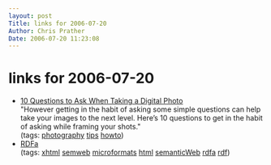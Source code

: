 ```yaml
---
layout: post
Title: links for 2006-07-20  
Author: Chris Prather
Date: 2006-07-20 11:23:08
---
```


# links for 2006-07-20
<ul class="delicious">
	<li>
		<div class="delicious-link"><a href="http://digital-photography-school.com/blog/10-questions/#">10 Questions to Ask When Taking a Digital Photo</a></div>
		<div class="delicious-extended">"However getting in the habit of asking some simple questions can help take your images to the next level. Here’s 10 questions to get in the habit of asking while framing your shots."</div>
		<div class="delicious-tags">(tags: <a href="http://del.icio.us/perigrin/photography">photography</a> <a href="http://del.icio.us/perigrin/tips">tips</a> <a href="http://del.icio.us/perigrin/howto">howto</a>)</div>
	</li>
	<li>
		<div class="delicious-link"><a href="http://rdfa.info/">RDFa</a></div>
		<div class="delicious-tags">(tags: <a href="http://del.icio.us/perigrin/xhtml">xhtml</a> <a href="http://del.icio.us/perigrin/semweb">semweb</a> <a href="http://del.icio.us/perigrin/microformats">microformats</a> <a href="http://del.icio.us/perigrin/html">html</a> <a href="http://del.icio.us/perigrin/semanticWeb">semanticWeb</a> <a href="http://del.icio.us/perigrin/rdfa">rdfa</a> <a href="http://del.icio.us/perigrin/rdf">rdf</a>)</div>
	</li>
</ul>

